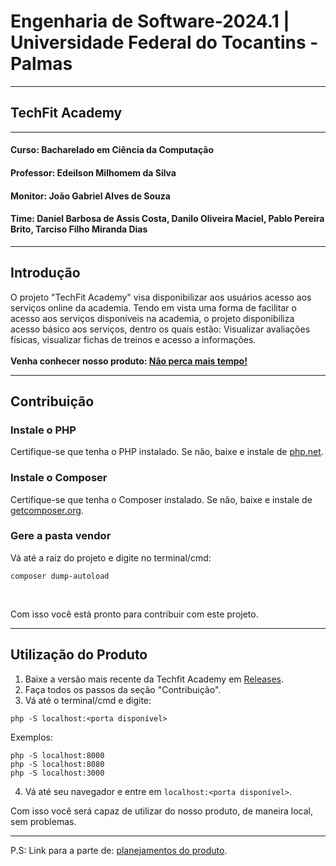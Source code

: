 # Engenharia de Software-2024.1 | Universidade Federal do Tocantins - Palmas

---
## TechFit Academy

---
#### Curso: Bacharelado em Ciência da Computação
#### Professor: Edeilson Milhomem da Silva
#### Monitor: João Gabriel Alves de Souza
#### Time: Daniel Barbosa de Assis Costa, Danilo Oliveira Maciel, Pablo Pereira Brito, Tarciso Filho Miranda Dias

---
## Introdução 

O projeto "TechFit Academy" visa disponibilizar aos usuários acesso aos serviços online da academia. Tendo em vista uma forma de facilitar o acesso aos serviços disponíveis na academia, o projeto disponibiliza acesso básico aos serviços, dentro os quais estão: Visualizar avaliações físicas, visualizar fichas de treinos e acesso a informações.<br>
<br>
**Venha conhecer nosso produto: [Não perca mais tempo!]()**

---
## Contribuição

### Instale o PHP
Certifique-se que tenha o PHP instalado. Se não, baixe e instale de [php.net](https://www.php.net/downloads.php).

### Instale o Composer
Certifique-se que tenha o Composer instalado. Se não, baixe e instale de [getcomposer.org](https://getcomposer.org/download/).

### Gere a pasta vendor
Vá até a raiz do projeto e digite no terminal/cmd:
```
composer dump-autoload
```
<br>

Com isso você está pronto para contribuir com este projeto.

---
## Utilização do Produto
1. Baixe a versão mais recente da Techfit Academy em [Releases](https://github.com/assisDaniel/ES-2024_1-TechFit-Academy/releases).
2. Faça todos os passos da seção "Contribuição".
3. Vá até o terminal/cmd e digite:
```
php -S localhost:<porta disponível>
```
Exemplos:
```
php -S localhost:8000
php -S localhost:8080
php -S localhost:3000
```
4. Vá até seu navegador e entre em ```localhost:<porta disponível>```.

Com isso você será capaz de utilizar do nosso produto, de maneira local, sem problemas.

---

P.S: Link para a parte de: [planejamentos do produto](planejamentos.md).
